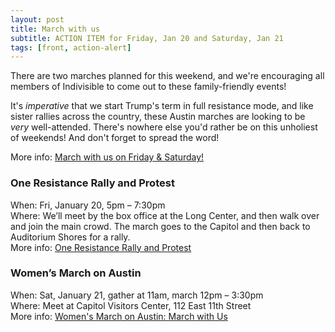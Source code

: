 ```yaml
---
layout: post
title: March with us
subtitle: ACTION ITEM for Friday, Jan 20 and Saturday, Jan 21
tags: [front, action-alert]
---
```


There are two marches planned for this weekend, and we're encouraging all members of Indivisible to come out to these family-friendly events!

It's *imperative* that we start Trump's term in full resistance mode, and like sister rallies across the country, these Austin marches are looking to be *very* well-attended. There's nowhere else you'd rather be on this unholiest of weekends! And don't forget to spread the word!

More info: [March with us on Friday & Saturday!](http://www.indivisibleaustin.com/2017/01/17/march-with-us-on-friday-saturday/)

### One Resistance Rally and Protest

When: Fri, January 20, 5pm – 7:30pm<br />
Where: We’ll meet by the box office at the Long Center, and then walk over and join the main crowd. The march goes to the Capitol and then back to Auditorium Shores for a rally.<br />
More info: [One Resistance Rally and Protest](http://www.oneresistance.com/)

### Women’s March on Austin

When: Sat, January 21, gather at 11am, march 12pm – 3:30pm<br />
Where: Meet at Capitol Visitors Center, 112 East 11th Street<br />
More info: [Women's March on Austin: March with Us](https://marchonaustin.com/schedule-of-events/)

